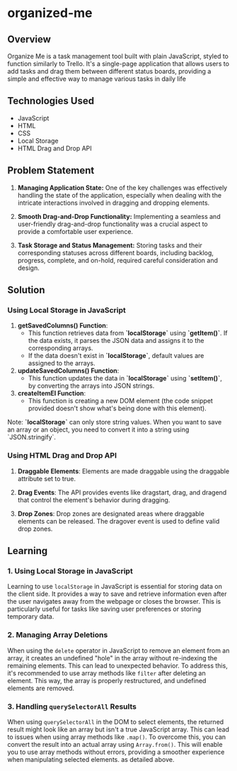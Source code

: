 # organized-me

## Overview
Organize Me is a task management tool built with plain JavaScript, styled to function similarly to Trello. It's a single-page application that allows users to add tasks and drag them between different status boards, providing a simple and effective way to manage various tasks in daily life

## Technologies Used
- JavaScript
- HTML
- CSS
- Local Storage
- HTML Drag and Drop API

## Problem Statement
1. **Managing Application State:** One of the key challenges was effectively handling the state of the application, especially when dealing with the intricate interactions involved in dragging and dropping elements.

2. **Smooth Drag-and-Drop Functionality:** Implementing a seamless and user-friendly drag-and-drop functionality was a crucial aspect to provide a comfortable user experience.

3. **Task Storage and Status Management:** Storing tasks and their corresponding statuses across different boards, including backlog, progress, complete, and on-hold, required careful consideration and design.



## Solution

### Using Local Storage in JavaScript
1. **getSavedColumns() Function**:
    - This function retrieves data from **\`localStorage\`** using **\`getItem()\`**. If the data exists, it parses the JSON data and assigns it to the corresponding arrays.
    - If the data doesn't exist in **\`localStorage\`**, default values are assigned to the arrays.
2. **updateSavedColumns() Function**:
    - This function updates the data in **\`localStorage\`** using **\`setItem()\`**, by converting the arrays into JSON strings.
3. **createItemEl Function**:
    - This function is creating a new DOM element (the code snippet provided doesn't show what's being done with this element).

Note: **\`localStorage\`** can only store string values. When you want to save an array or an object, you need to convert it into a string using \`JSON.stringify\`.

### Using HTML Drag and Drop API
1. **Draggable Elements**: Elements are made draggable using the draggable attribute set to true.

2. **Drag Events**: The API provides events like dragstart, drag, and dragend that control the element's behavior during dragging.

3. **Drop Zones**: Drop zones are designated areas where draggable elements can be released. The dragover event is used to define valid drop zones.

## Learning 

### 1. Using Local Storage in JavaScript

Learning to use `localStorage` in JavaScript is essential for storing data on the client side. It provides a way to save and retrieve information even after the user navigates away from the webpage or closes the browser. This is particularly useful for tasks like saving user preferences or storing temporary data.

### 2. Managing Array Deletions

When using the `delete` operator in JavaScript to remove an element from an array, it creates an undefined "hole" in the array without re-indexing the remaining elements. This can lead to unexpected behavior. To address this, it's recommended to use array methods like `filter` after deleting an element. This way, the array is properly restructured, and undefined elements are removed.

### 3. Handling `querySelectorAll` Results

When using `querySelectorAll` in the DOM to select elements, the returned result might look like an array but isn't a true JavaScript array. This can lead to issues when using array methods like `.map()`. To overcome this, you can convert the result into an actual array using `Array.from()`. This will enable you to use array methods without errors, providing a smoother experience when manipulating selected elements.
as detailed above.


